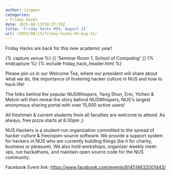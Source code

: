 ```yaml
---
author: Jingwen
categories:
- Friday Hacks
date: 2015-08-13T10:37:25Z
title: 'Friday Hacks #94, August 21'
url: /2015/08/13/friday-hacks-94-Aug-21/
---
```


Friday Hacks are back for this new academic year!

{% capture venue %}
    {{ 'Seminar Room 1, School of Computing' }}
{% endcapture %}
{% include friday_hack_header.html %}

Please join us in our Welcome Tea, where our president will share about what we do, the importance of fostering hacker culture in NUS and how to hack life!

The folks behind the popular NUSWhispers, Yang Shun, Erin, Yichen & Melvin will then reveal the story behind NUSWhispers, NUS's largest anonymous sharing portal with over 15,000 active users!

All freshmen & current students from all faculties are welcome to attend. As always, free pizza starts at 6.30pm ;)

NUS Hackers is a student-run organization committed to the spread of hacker culture & free/open-source software. We provide a support system for hackers in NUS who are currently building things (be it for charity, business or pleasure). We also hold workshops, organizer weekly meet-ups, run hackathons, and maintain open source code for the NUS community.

Facebook Event link: https://www.facebook.com/events/814514632001443/
